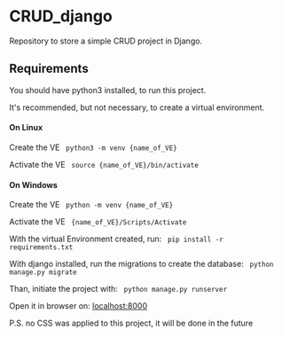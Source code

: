 # CRUD_django
Repository to store a simple CRUD project in Django.

## Requirements
You should have python3 installed, to run this project.

It's recommended, but not necessary, to create a virtual environment.

#### On Linux
Create the VE
<code> python3 -m venv {name_of_VE} </code> 

Activate the VE
<code> source {name_of_VE}/bin/activate</code>

#### On Windows
Create the VE
<code> python -m venv {name_of_VE} </code>

Activate the VE
<code> {name_of_VE}/Scripts/Activate</code>


With the virtual Environment created, run:
<code> pip install -r requirements.txt</code>

With django installed, run the migrations to create the database:
<code> python manage.py migrate </code>

Than, initiate the project with:
<code> python manage.py runserver </code>

Open it in browser on:
<a href='http://localhost:8000'> localhost:8000 </a>


P.S. no CSS was applied to this project, it will be done in the future